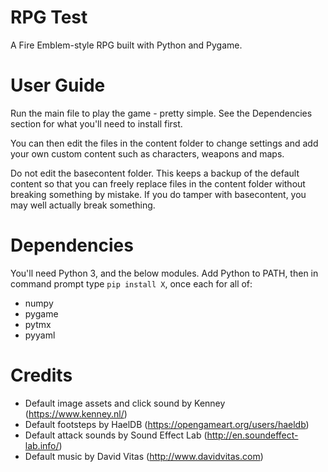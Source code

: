 # RPG Test
A Fire Emblem-style RPG built with Python and Pygame.

# User Guide
Run the main file to play the game - pretty simple. See the Dependencies section for what you'll need to install first.

You can then edit the files in the content folder to change settings and add your own custom content such as characters, weapons and maps.

Do not edit the basecontent folder. This keeps a backup of the default content so that you can freely replace files in the content folder without breaking something by mistake. If you do tamper with basecontent, you may well actually break something.

# Dependencies
You'll need Python 3, and the below modules. Add Python to PATH, then in command prompt type `pip install X`, once each for all of:
 - numpy
 - pygame
 - pytmx
 - pyyaml

# Credits
 - Default image assets and click sound by Kenney (https://www.kenney.nl/)
 - Default footsteps by HaelDB (https://opengameart.org/users/haeldb)
 - Default attack sounds by Sound Effect Lab (http://en.soundeffect-lab.info/)
 - Default music by David Vitas (http://www.davidvitas.com)
